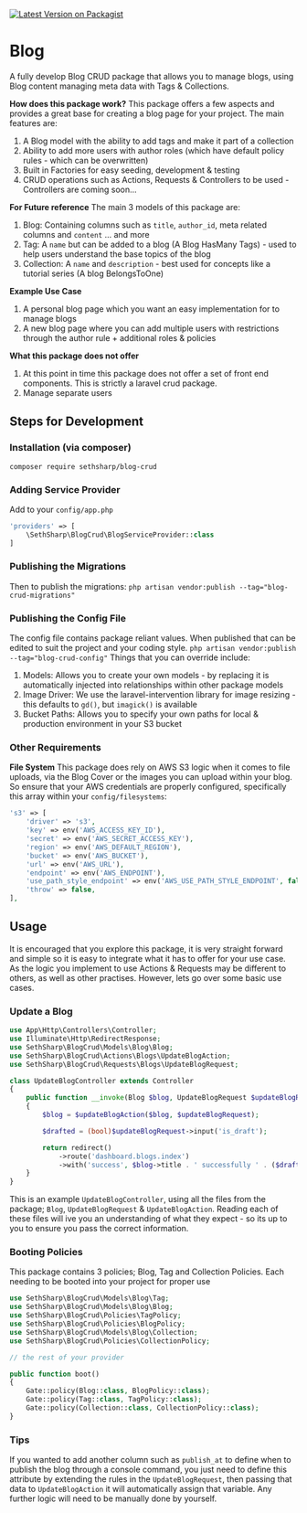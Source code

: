 [![Latest Version on Packagist](https://img.shields.io/packagist/v/sethsharp/blog-crud.svg?style=flat-square)](https://packagist.org/packages/sethsharp/blog-crud)

# Blog
A fully develop Blog CRUD package that allows you to manage blogs, using Blog content managing meta data with Tags & Collections.

**How does this package work?**
This package offers a few aspects and provides a great base for creating a blog page for your project. The main features are:
1. A Blog model with the ability to add tags and make it part of a collection
2. Ability to add more users with author roles (which have default policy rules - which can be overwritten)
3. Built in Factories for easy seeding, development & testing
4. CRUD operations such as Actions, Requests & Controllers to be used - Controllers are coming soon...


**For Future reference**
The main 3 models of this package are:
1. Blog: Containing columns such as `title`, `author_id`, meta related columns and `content` ... and more
2. Tag: A `name` but can be added to a blog (A Blog HasMany Tags) - used to help users understand the base topics of the blog
3. Collection: A `name` and `description` - best used for concepts like a tutorial series (A blog BelongsToOne)

**Example Use Case**
1. A personal blog page which you want an easy implementation for to manage blogs
2. A new blog page where you can add multiple users with restrictions through the author rule + additional roles & policies

**What this package does not offer**
1. At this point in time this package does not offer a set of front end components. This is strictly a laravel crud package.
2. Manage separate users

## Steps for Development
### Installation (via composer)
`composer require sethsharp/blog-crud`

### Adding Service Provider
Add to your `config/app.php`

```php
'providers' => [
    \SethSharp\BlogCrud\BlogServiceProvider::class
]
```

### Publishing the Migrations
Then to publish the migrations:
`php artisan vendor:publish --tag="blog-crud-migrations"`

### Publishing the Config File
The config file contains package reliant values. When published that can be edited to suit the project and your coding style.
`php artisan vendor:publish --tag="blog-crud-config"`
Things that you can override include:
1. Models: Allows you to create your own models - by replacing it is automatically injected into relationships within other package models
2. Image Driver: We use the laravel-intervention library for image resizing - this defaults to `gd()`, but `imagick()` is available
3. Bucket Paths: Allows you to specify your own paths for local & production environment in your S3 bucket

### Other Requirements
**File System**
This package does rely on AWS S3 logic when it comes to file uploads, via the Blog Cover or the images you can upload within your blog.
So ensure that your AWS credentials are properly configured, specifically this array within your `config/filesystems`:
```php
's3' => [
    'driver' => 's3',
    'key' => env('AWS_ACCESS_KEY_ID'),
    'secret' => env('AWS_SECRET_ACCESS_KEY'),
    'region' => env('AWS_DEFAULT_REGION'),
    'bucket' => env('AWS_BUCKET'),
    'url' => env('AWS_URL'),
    'endpoint' => env('AWS_ENDPOINT'),
    'use_path_style_endpoint' => env('AWS_USE_PATH_STYLE_ENDPOINT', false),
    'throw' => false,
],
```

## Usage
It is encouraged that you explore this package, it is very straight forward and simple so it is easy to integrate what it has to offer for your use case.
As the logic you implement to use Actions & Requests may be different to others, as well as other practises.
However, lets go over some basic use cases.

### Update a Blog
```php
use App\Http\Controllers\Controller;
use Illuminate\Http\RedirectResponse;
use SethSharp\BlogCrud\Models\Blog\Blog;
use SethSharp\BlogCrud\Actions\Blogs\UpdateBlogAction;
use SethSharp\BlogCrud\Requests\Blogs\UpdateBlogRequest;

class UpdateBlogController extends Controller
{
    public function __invoke(Blog $blog, UpdateBlogRequest $updateBlogRequest, UpdateBlogAction $updateBlogAction): RedirectResponse
    {
        $blog = $updateBlogAction($blog, $updateBlogRequest);

        $drafted = (bool)$updateBlogRequest->input('is_draft');

        return redirect()
            ->route('dashboard.blogs.index')
            ->with('success', $blog->title . ' successfully ' . ($drafted ? 'drafted' : 'published'));
    }
}
```
This is an example `UpdateBlogController`, using all the files from the package; `Blog`, `UpdateBlogRequest` & `UpdateBlogAction`.
Reading each of these files will ive you an understanding of what they expect - so its up to you to ensure you pass the correct information.

### Booting Policies
This package contains 3 policies; Blog, Tag and Collection Policies. Each needing to be booted into your project for proper use

```php
use SethSharp\BlogCrud\Models\Blog\Tag;
use SethSharp\BlogCrud\Models\Blog\Blog;
use SethSharp\BlogCrud\Policies\TagPolicy;
use SethSharp\BlogCrud\Policies\BlogPolicy;
use SethSharp\BlogCrud\Models\Blog\Collection;
use SethSharp\BlogCrud\Policies\CollectionPolicy;

// the rest of your provider

public function boot()
{
    Gate::policy(Blog::class, BlogPolicy::class);
    Gate::policy(Tag::class, TagPolicy::class);
    Gate::policy(Collection::class, CollectionPolicy::class);
}
```

### Tips
If you wanted to add another column such as `publish_at` to define when to publish the blog through a console command, you just need to define this
attribute by extending the rules in the `UpdateBlogRequest`, then passing that data to `UpdateBlogAction` it will automatically assign that variable. Any
further logic will need to be manually done by yourself.
